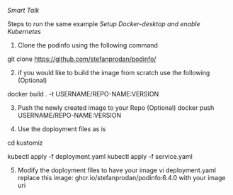 *Smart Talk*


Steps to run the same example
*Setup Docker-desktop and enable Kubernetes*

1. Clone the podinfo using the following command

git clone https://github.com/stefanprodan/podinfo/

2. if you would like to build the image from scratch use the following (Optional)

docker build . -t USERNAME/REPO-NAME:VERSION

3. Push the newly created image to your Repo (Optional)
docker push USERNAME/REPO-NAME:VERSION

4. Use the doployment files as is

cd kustomiz

kubectl apply -f deployment.yaml
kubectl apply -f service.yaml


5. Modify the doployment files to have your image
vi deployment.yaml 
replace this         image: ghcr.io/stefanprodan/podinfo:6.4.0 with your image uri




